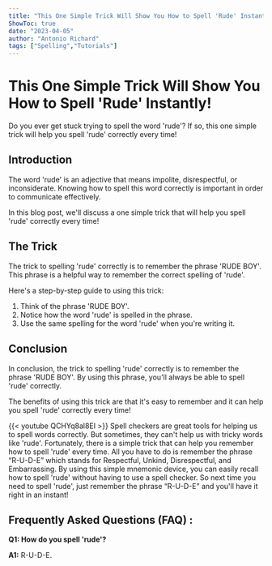 ```yaml
---
title: "This One Simple Trick Will Show You How to Spell 'Rude' Instantly!"
ShowToc: true 
date: "2023-04-05"
author: "Antonio Richard" 
tags: ["Spelling","Tutorials"]
---
```

# This One Simple Trick Will Show You How to Spell 'Rude' Instantly!

Do you ever get stuck trying to spell the word 'rude'? If so, this one simple trick will help you spell 'rude' correctly every time! 

## Introduction 

The word 'rude' is an adjective that means impolite, disrespectful, or inconsiderate. Knowing how to spell this word correctly is important in order to communicate effectively. 

In this blog post, we'll discuss a one simple trick that will help you spell 'rude' correctly every time! 

## The Trick 

The trick to spelling 'rude' correctly is to remember the phrase 'RUDE BOY'. This phrase is a helpful way to remember the correct spelling of 'rude'. 

Here's a step-by-step guide to using this trick: 

1. Think of the phrase 'RUDE BOY'. 
2. Notice how the word 'rude' is spelled in the phrase. 
3. Use the same spelling for the word 'rude' when you're writing it. 

## Conclusion 

In conclusion, the trick to spelling 'rude' correctly is to remember the phrase 'RUDE BOY'. By using this phrase, you'll always be able to spell 'rude' correctly. 

The benefits of using this trick are that it's easy to remember and it can help you spell 'rude' correctly every time!

{{< youtube QCHYq8al8EI >}} 
Spell checkers are great tools for helping us to spell words correctly. But sometimes, they can't help us with tricky words like 'rude'. Fortunately, there is a simple trick that can help you remember how to spell 'rude' every time. All you have to do is remember the phrase “R-U-D-E” which stands for Respectful, Unkind, Disrespectful, and Embarrassing. By using this simple mnemonic device, you can easily recall how to spell 'rude' without having to use a spell checker. So next time you need to spell 'rude', just remember the phrase “R-U-D-E” and you'll have it right in an instant!

## Frequently Asked Questions (FAQ) :
**Q1: How do you spell 'rude'?**

**A1:** R-U-D-E.





